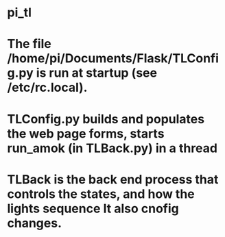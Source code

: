 # pi_tl

# The file  /home/pi/Documents/Flask/TLConfig.py is run at startup (see /etc/rc.local).
# TLConfig.py builds and populates the web page forms, starts run_amok (in TLBack.py) in a thread
# TLBack is the back end process that controls the states, and how the lights sequence  It also cnofig changes.
